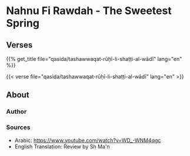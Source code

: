 # Nahnu Fi Rawdah - The Sweetest Spring

## Verses

{{% get_title  file="qasida/tashawwaqat-rūḥī-li-shaṭṭi-al-wādī" lang="en" %}}

{{< verse file="qasida/tashawwaqat-rūḥī-li-shaṭṭi-al-wādī" lang="en" >}}

## About

### Author

### Sources

- Arabic: https://www.youtube.com/watch?v=WD_-WNM4qgc
- English Translation: Review by Sh Ma'n
